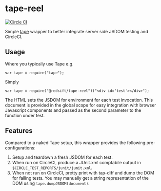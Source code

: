 # tape-reel

[![Circle CI](https://circleci.com/gh/Redsift/tape-reel.svg?style=svg)](https://circleci.com/gh/Redsift/tape-reel)

Simple [tape](https://github.com/substack/tape) wrapper to better integrate server side JSDOM testing and CircleCI.

## Usage

Where you typically use Tape e.g.

	var tape = require("tape");
	
Simply

	var tape = require("@redsift/tape-reel")("<div id='test'></div>");

The HTML sets the JSDOM for environment for each test invocation. This document is provided in the global scope for easy integration with browser Javascript components and passed as the second parameter to the function under test.

## Features

Compared to a naked Tape setup, this wrapper provides the following pre-configurations:

1. Setup and teardown a fresh JSDOM for each test.
2. When run on CircleCI, produce a JUnit.xml comptabile output in `$CIRCLE_TEST_REPORTS/junit/junit.xml`.
3. When not run on CircleCI, pretty print with tap-diff and dump the DOM for failing tests. You may manually get a string representation of the DOM using `tape.dumpJSDOM(document)`.